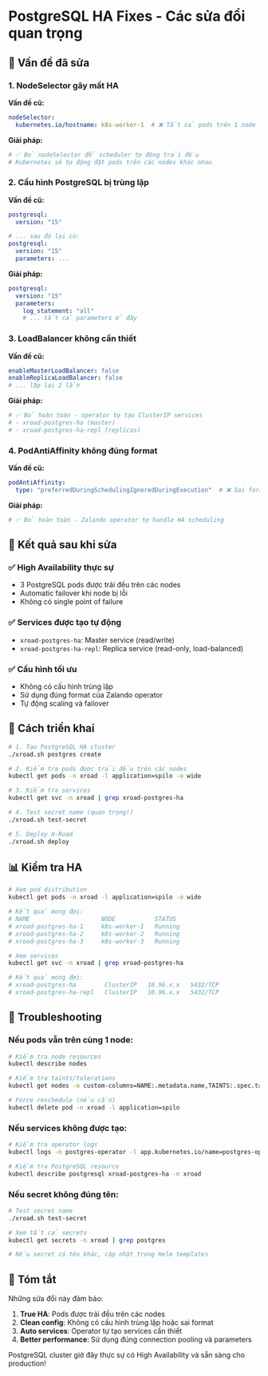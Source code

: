 # PostgreSQL HA Fixes - Các sửa đổi quan trọng

## 🚨 **Vấn đề đã sửa**

### 1. **NodeSelector gây mất HA**
**Vấn đề cũ:**
```yaml
nodeSelector:
  kubernetes.io/hostname: k8s-worker-1  # ❌ Tất cả pods trên 1 node
```

**Giải pháp:**
```yaml
# ✅ Bỏ nodeSelector để scheduler tự động trải đều
# Kubernetes sẽ tự động đặt pods trên các nodes khác nhau
```

### 2. **Cấu hình PostgreSQL bị trùng lặp**
**Vấn đề cũ:**
```yaml
postgresql:
  version: "15"

# ... sau đó lại có:
postgresql:
  version: "15"
  parameters: ...
```

**Giải pháp:**
```yaml
postgresql:
  version: "15"
  parameters:
    log_statement: "all"
    # ... tất cả parameters ở đây
```

### 3. **LoadBalancer không cần thiết**
**Vấn đề cũ:**
```yaml
enableMasterLoadBalancer: false
enableReplicaLoadBalancer: false
# ... lặp lại 2 lần
```

**Giải pháp:**
```yaml
# ✅ Bỏ hoàn toàn - operator tự tạo ClusterIP services
# - xroad-postgres-ha (master)
# - xroad-postgres-ha-repl (replicas)
```

### 4. **PodAntiAffinity không đúng format**
**Vấn đề cũ:**
```yaml
podAntiAffinity:
  type: "preferredDuringSchedulingIgnoredDuringExecution"  # ❌ Sai format
```

**Giải pháp:**
```yaml
# ✅ Bỏ hoàn toàn - Zalando operator tự handle HA scheduling
```

## 🎯 **Kết quả sau khi sửa**

### ✅ **High Availability thực sự**
- 3 PostgreSQL pods được trải đều trên các nodes
- Automatic failover khi node bị lỗi
- Không có single point of failure

### ✅ **Services được tạo tự động**
- `xroad-postgres-ha`: Master service (read/write)
- `xroad-postgres-ha-repl`: Replica service (read-only, load-balanced)

### ✅ **Cấu hình tối ưu**
- Không có cấu hình trùng lặp
- Sử dụng đúng format của Zalando operator
- Tự động scaling và failover

## 🚀 **Cách triển khai**

```bash
# 1. Tạo PostgreSQL HA cluster
./xroad.sh postgres create

# 2. Kiểm tra pods được trải đều trên các nodes
kubectl get pods -n xroad -l application=spilo -o wide

# 3. Kiểm tra services
kubectl get svc -n xroad | grep xroad-postgres-ha

# 4. Test secret name (quan trọng!)
./xroad.sh test-secret

# 5. Deploy X-Road
./xroad.sh deploy
```

## 📊 **Kiểm tra HA**

```bash
# Xem pod distribution
kubectl get pods -n xroad -l application=spilo -o wide

# Kết quả mong đợi:
# NAME                    NODE           STATUS
# xroad-postgres-ha-1     k8s-worker-1   Running
# xroad-postgres-ha-2     k8s-worker-2   Running  
# xroad-postgres-ha-3     k8s-worker-3   Running

# Xem services
kubectl get svc -n xroad | grep xroad-postgres-ha

# Kết quả mong đợi:
# xroad-postgres-ha        ClusterIP   10.96.x.x   5432/TCP
# xroad-postgres-ha-repl   ClusterIP   10.96.x.x   5432/TCP
```

## 🔧 **Troubleshooting**

### Nếu pods vẫn trên cùng 1 node:
```bash
# Kiểm tra node resources
kubectl describe nodes

# Kiểm tra taints/tolerations
kubectl get nodes -o custom-columns=NAME:.metadata.name,TAINTS:.spec.taints

# Force reschedule (nếu cần)
kubectl delete pod -n xroad -l application=spilo
```

### Nếu services không được tạo:
```bash
# Kiểm tra operator logs
kubectl logs -n postgres-operator -l app.kubernetes.io/name=postgres-operator

# Kiểm tra PostgreSQL resource
kubectl describe postgresql xroad-postgres-ha -n xroad
```

### Nếu secret không đúng tên:
```bash
# Test secret name
./xroad.sh test-secret

# Xem tất cả secrets
kubectl get secrets -n xroad | grep postgres

# Nếu secret có tên khác, cập nhật trong Helm templates
```

## 📝 **Tóm tắt**

Những sửa đổi này đảm bảo:

1. **True HA**: Pods được trải đều trên các nodes
2. **Clean config**: Không có cấu hình trùng lặp hoặc sai format
3. **Auto services**: Operator tự tạo services cần thiết
4. **Better performance**: Sử dụng đúng connection pooling và parameters

PostgreSQL cluster giờ đây thực sự có High Availability và sẵn sàng cho production!
